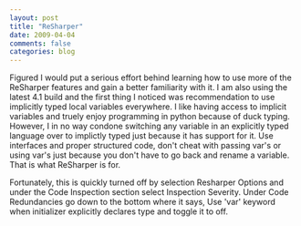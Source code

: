 ```yaml
---
layout: post
title: "ReSharper"
date: 2009-04-04
comments: false
categories: blog
---
```


Figured I would put a serious effort behind learning how to use more of the ReSharper features and gain a better familiarity with it. I am also using the latest 4.1 build and the first thing I noticed was recommendation to use implicitly typed local variables everywhere. I like having access to implicit variables and truely enjoy programming in python because of duck typing. However, I in no way condone switching any variable in an explicitly typed language over to implictly typed just because it has support for it. Use interfaces and proper structured code, don't cheat with passing var's or using var's just because you don't have to go back and rename a variable. That is what ReSharper is for. 

Fortunately, this is quickly turned off by selection Resharper Options and under the Code Inspection section select Inspection Severity. Under Code Redundancies go down to the bottom where it says, Use 'var' keyword when initializer explicitly declares type and toggle it to off.
